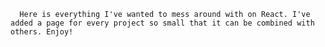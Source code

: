       Here is everything I've wanted to mess around with on React. I've added a page for every project so small that it can be combined with others. Enjoy!